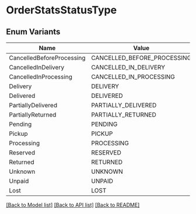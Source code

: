 # OrderStatsStatusType

## Enum Variants

| Name | Value |
|---- | -----|
| CancelledBeforeProcessing | CANCELLED_BEFORE_PROCESSING |
| CancelledInDelivery | CANCELLED_IN_DELIVERY |
| CancelledInProcessing | CANCELLED_IN_PROCESSING |
| Delivery | DELIVERY |
| Delivered | DELIVERED |
| PartiallyDelivered | PARTIALLY_DELIVERED |
| PartiallyReturned | PARTIALLY_RETURNED |
| Pending | PENDING |
| Pickup | PICKUP |
| Processing | PROCESSING |
| Reserved | RESERVED |
| Returned | RETURNED |
| Unknown | UNKNOWN |
| Unpaid | UNPAID |
| Lost | LOST |


[[Back to Model list]](../README.md#documentation-for-models) [[Back to API list]](../README.md#documentation-for-api-endpoints) [[Back to README]](../README.md)


